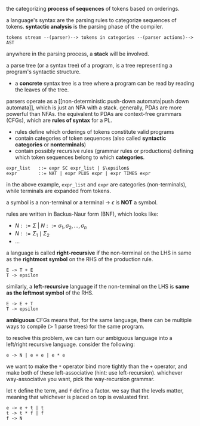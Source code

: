 the categorizing **process of sequences** of tokens based on orderings.

a language's syntax are the parsing rules to categorize sequences of tokens. **syntactic analysis** is the parsing phase of the compiler.

```
tokens stream --(parser)--> tokens in categories --(parser actions)--> AST
```

anywhere in the parsing process, a **stack** will be involved.

a parse tree (or a syntax tree) of a program, is a tree representing a program's syntactic structure. 
- a **concrete** syntax tree is a tree where a program can be read by reading the leaves of the tree.

parsers operate as a [[non-deterministic push-down automata|push down automata]], which is just an NFA with a stack. generally, PDAs are more powerful than NFAs. the equivalent to PDAs are context-free grammars (CFGs), which are **rules of syntax** for a PL.
- rules define which orderings of tokens constitute valid programs
- contain categories of token sequences (also called **syntactic categories** or **nonterminals**)
- contain possibly recursive rules (grammar rules or productions) defining which token sequences belong to which **categories**.

```
expr_list   ::= expr SC expr_list | $\epsilon$
expr        ::= NAT | expr PLUS expr | expr TIMES expr 
```

in the above example, `expr_list` and `expr` are categories (non-terminals), while terminals are expanded from tokens. 

a symbol is a non-terminal or a terminal $\to$ $\epsilon$ is **NOT** a symbol.

rules are written in Backus-Naur form (BNF), which looks like:
- $N ::=\Sigma$ | $N::=\sigma_{1}, \sigma_{2}, \dots, \sigma_{n}$
- $N ::= \Sigma_{1} \mid \Sigma_{2}$
- ...

a language is called **right-recursive** if the non-terminal on the LHS in same as the **rightmost symbol** on the RHS of the production rule. 

```
E -> T + E
T -> epsilon
```

similarly, a **left-recursive** language if the non-terminal on the LHS is **same as the leftmost symbol** of the RHS.

```
E -> E + T
T -> epsilon
```

**ambiguous** CFGs means that, for the same language, there can be multiple ways to compile (> 1 parse trees) for the same program.

to resolve this problem, we can turn our ambiguous language into a left/right recursive language. consider the following:

```
e -> N | e + e | e * e
```

we want to make the `*` operator bind more tightly than the `+` operator, and make both of these left-associative (hint: use left-recursion). whichever way-associative you want, pick the way-recursion grammar.

let `t` define the term, and `f` define a factor. we say that the levels matter, meaning that whichever is placed on top is evaluated first.

```
e -> e + t | t
t -> t * f | f
f -> N
```